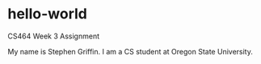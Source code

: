 # hello-world
CS464 Week 3 Assignment

My name is Stephen Griffin. I am a CS student at Oregon State University.
